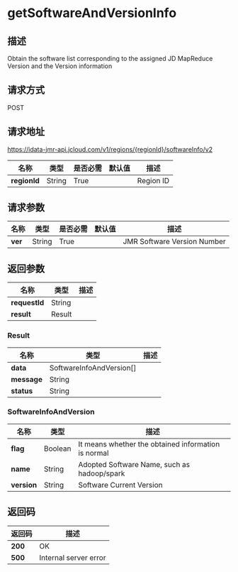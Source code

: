 # getSoftwareAndVersionInfo


## 描述
Obtain the software list corresponding to the assigned JD MapReduce Version and the Version information

## 请求方式
POST

## 请求地址
https://idata-jmr-api.jcloud.com/v1/regions/{regionId}/softwareInfo/v2

|名称|类型|是否必需|默认值|描述|
|---|---|---|---|---|
|**regionId**|String|True| |Region ID|

## 请求参数
|名称|类型|是否必需|默认值|描述|
|---|---|---|---|---|
|**ver**|String|True| |JMR Software Version Number|


## 返回参数
|名称|类型|描述|
|---|---|---|
|**requestId**|String| |
|**result**|Result| |

### Result
|名称|类型|描述|
|---|---|---|
|**data**|SoftwareInfoAndVersion[]| |
|**message**|String| |
|**status**|String| |
### SoftwareInfoAndVersion
|名称|类型|描述|
|---|---|---|
|**flag**|Boolean|It means whether the obtained information is normal|
|**name**|String|Adopted Software Name, such as hadoop/spark|
|**version**|String|Software Current Version|

## 返回码
|返回码|描述|
|---|---|
|**200**|OK|
|**500**|Internal server error|
